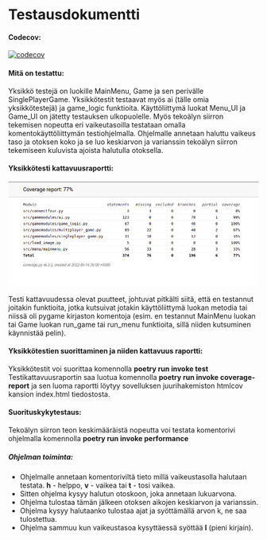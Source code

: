# Testausdokumentti
#### Codecov:
[![codecov](https://codecov.io/gh/vilkiida/tiralabra-connectfour/branch/main/graph/badge.svg?token=TVFSQDDKZ7)](https://codecov.io/gh/vilkiida/tiralabra-connectfour)

#### Mitä on testattu:
Yksikkö testejä on luokille MainMenu, Game ja sen perivälle SinglePlayerGame. Yksikkötestit testaavat myös ai (tälle omia yksikkötestejä) ja game_logic funktioita.
Käyttöliittymä luokat Menu_UI ja Game_UI on jätetty testauksen ulkopuolelle.
Myös tekoälyn siirron tekemisen nopeutta eri vaikeutasoilla testataan omalla komentokäyttöliittymän testiohjelmalla. Ohjelmalle annetaan haluttu vaikeus taso ja otoksen koko ja se luo keskiarvon ja varianssin tekoälyn siirron tekemiseen kuluvista ajoista halutulla otoksella.

#### Yksikkötesti kattavuusraportti:
![](https://github.com/vilkiida/tiralabra-connectfour/blob/main/dokumentaatio/kuvat/coverage-report.png)

Testi kattavuudessa olevat puutteet, johtuvat pitkälti siitä, että en testannut joitakin funktioita, jotka kutsuivat jotakin käyttöliittymä luokan metodia tai niissä oli pygame kirjaston komentoja (esim. en testannut MainMenu luokan tai Game luokan run_game tai run_menu funktioita, sillä niiden kutsuminen käynnistää pelin).

#### Yksikkötestien suorittaminen ja niiden kattavuus raportti:
Yksikkötestit voi suorittaa komennolla **poetry run invoke test**
Testikattavuusraportin saa luotua komennolla **poetry run invoke coverage-report**
ja sen luoma raportti löytyy sovelluksen juurihakemiston htmlcov kansion index.html tiedostosta.

#### Suorituskykytestaus:
Tekoälyn siirron teon keskimääräistä nopeutta voi testata komentorivi ohjelmalla komennolla **poetry run invoke performance**
##### Ohjelman toiminta:
- Ohjelmalle annetaan komentoriviltä tieto millä vaikeustasolla halutaan testata. **h** - helppo, **v** - vaikea tai **t** - tosi vaikea.
- Sitten ohjelma kysyy halutun otoskoon, joka annetaan lukuarvona.
- Ohjelma tulostaa tämän jälkeen otoksen aikojen keskiarvon ja varianssin.
- Ohjelma kysyy halutaanko tulostaa ajat ja syöttämällä arvon k, ne saa tulostettua.
- Ohjelma sammuu kun vaikeustasoa kysyttäessä syöttää **l** (pieni kirjain).



